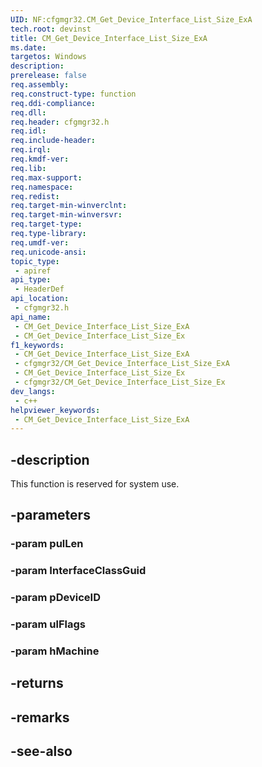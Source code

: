 ```yaml
---
UID: NF:cfgmgr32.CM_Get_Device_Interface_List_Size_ExA
tech.root: devinst
title: CM_Get_Device_Interface_List_Size_ExA
ms.date: 
targetos: Windows
description: 
prerelease: false
req.assembly: 
req.construct-type: function
req.ddi-compliance: 
req.dll: 
req.header: cfgmgr32.h
req.idl: 
req.include-header: 
req.irql: 
req.kmdf-ver: 
req.lib: 
req.max-support: 
req.namespace: 
req.redist: 
req.target-min-winverclnt: 
req.target-min-winversvr: 
req.target-type: 
req.type-library: 
req.umdf-ver: 
req.unicode-ansi: 
topic_type:
 - apiref
api_type:
 - HeaderDef
api_location:
 - cfgmgr32.h
api_name:
 - CM_Get_Device_Interface_List_Size_ExA
 - CM_Get_Device_Interface_List_Size_Ex
f1_keywords:
 - CM_Get_Device_Interface_List_Size_ExA
 - cfgmgr32/CM_Get_Device_Interface_List_Size_ExA
 - CM_Get_Device_Interface_List_Size_Ex
 - cfgmgr32/CM_Get_Device_Interface_List_Size_Ex
dev_langs:
 - c++
helpviewer_keywords:
 - CM_Get_Device_Interface_List_Size_ExA
---
```


## -description

This function is reserved for system use.

## -parameters

### -param pulLen

### -param InterfaceClassGuid

### -param pDeviceID

### -param ulFlags

### -param hMachine

## -returns

## -remarks

## -see-also

